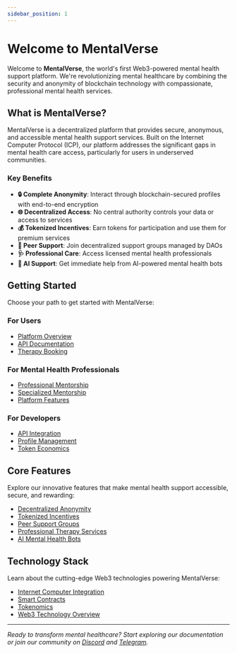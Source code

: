 ```yaml
---
sidebar_position: 1
---
```


# Welcome to MentalVerse

Welcome to **MentalVerse**, the world's first Web3-powered mental health support platform. We're revolutionizing mental healthcare by combining the security and anonymity of blockchain technology with compassionate, professional mental health services.

## What is MentalVerse?

MentalVerse is a decentralized platform that provides secure, anonymous, and accessible mental health support services. Built on the Internet Computer Protocol (ICP), our platform addresses the significant gaps in mental health care access, particularly for users in underserved communities.

### Key Benefits

- **🔒 Complete Anonymity**: Interact through blockchain-secured profiles with end-to-end encryption
- **🌐 Decentralized Access**: No central authority controls your data or access to services
- **💰 Tokenized Incentives**: Earn tokens for participation and use them for premium services
- **👥 Peer Support**: Join decentralized support groups managed by DAOs
- **🩺 Professional Care**: Access licensed mental health professionals
- **🤖 AI Support**: Get immediate help from AI-powered mental health bots

## Getting Started

Choose your path to get started with MentalVerse:

### For Users
- [Platform Overview](/docs/platform-overview)
- [API Documentation](/docs/api/introduction)
- [Therapy Booking](/docs/api/therapy/booking)

### For Mental Health Professionals
- [Professional Mentorship](/docs/mentorship/professional-mentorship)
- [Specialized Mentorship](/docs/mentorship/specialized-mentorship)
- [Platform Features](/docs/features/professional-therapy)

### For Developers
- [API Integration](/docs/api/introduction)
- [Profile Management](/docs/api/users/profile-management)
- [Token Economics](/docs/api/tokens/economics)

## Core Features

Explore our innovative features that make mental health support accessible, secure, and rewarding:

- [Decentralized Anonymity](/docs/features/decentralized-anonymity)
- [Tokenized Incentives](/docs/features/tokenized-incentives)
- [Peer Support Groups](/docs/features/peer-support-groups)
- [Professional Therapy Services](/docs/features/professional-therapy)
- [AI Mental Health Bots](/docs/features/ai-mental-health-bots)

## Technology Stack

Learn about the cutting-edge Web3 technologies powering MentalVerse:

- [Internet Computer Integration](/docs/web3-technology/internet-computer)
- [Smart Contracts](/docs/web3-technology/smart-contracts)
- [Tokenomics](/docs/web3-technology/tokenomics)
- [Web3 Technology Overview](/docs/web3-technology/)

---

*Ready to transform mental healthcare? Start exploring our documentation or join our community on [Discord](https://discord.gg/mentalverse) and [Telegram](https://t.me/mentalverse).*
